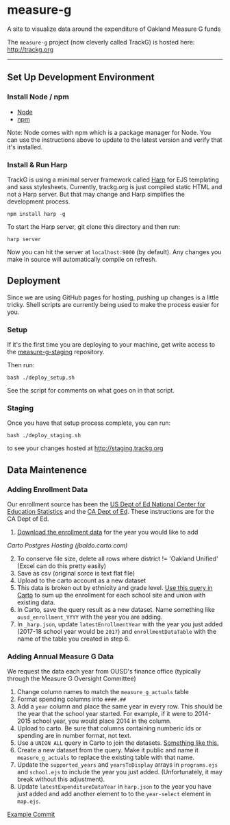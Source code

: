 # measure-g
A site to visualize data around the expenditure of Oakland Measure G funds

The ```measure-g``` project (now cleverly called TrackG) is hosted here: http://trackg.org

---
## Set Up Development Environment

### Install Node / npm

-  [Node](http://nodejs.org/download/)
-  [npm](https://docs.npmjs.com/getting-started/installing-node)

Note: Node comes with npm which is a package manager for Node. You can use the instructions above to update to the latest version and verify that it's installed.


### Install & Run Harp

TrackG is using a minimal server framework called [Harp](http://harpjs.com/) for EJS templating and sass stylesheets. Currently, trackg.org is just compiled static HTML and not a Harp server. But that may change and Harp simplifies the development process.

```
npm install harp -g
```
To start the Harp server, git clone this directory and then run:
```
harp server
```
Now you can hit the server at ```localhost:9000``` (by default). Any changes you make in source will automatically compile on refresh.

## Deployment
Since we are using GitHub pages for hosting, pushing up changes is a little tricky. Shell scripts are currently being used to make the process easier for you.

### Setup

If it's the first time you are deploying to your machine, get write access to the [measure-g-staging](https://github.com/openoakland/measure-g-staging) repository.

Then run:
```
bash ./deploy_setup.sh
```
See the script for comments on what goes on in that script.

### Staging
Once you have that setup process complete, you can run:
```
bash ./deploy_staging.sh
```
to see your changes hosted at http://staging.trackg.org

## Data Maintenence

### Adding Enrollment Data

Our enrollment source has been the [US Dept of Ed National Center for Education Statistics](https://nces.ed.gov/ccd/pubschuniv.asp) and the [CA Dept of Ed](https://www.cde.ca.gov/ds/sd/sd/filesenr.asp). These instructions are for the CA Dept of Ed.

1. [Download the enrollment data](https://www.cde.ca.gov/ds/sd/sd/filesenr.asp) for the year you would like to add

*Carto Postgres Hosting (jbaldo.carto.com)*

2. To conserve file size, delete all rows where district != 'Oakland Unified' (Excel can do this pretty easily)
3. Save as csv (original sorce is text flat file)
4. Upload to the carto account as a new dataset
5. This data is broken out by ethnicity and grade level. [Use this query in Carto](https://github.com/openoakland/measure-g/issues/58) to sum up the enrollment for each school site and union with existing data.
6. In Carto, save the query result as a new dataset. Name something like `ousd_enrollment_YYYY` with the year you are adding.
7. In `_harp.json`, update `latestEnrollmentYear` with the year you just added (2017-18 school year would be `2017`) and `enrollmentDataTable` with the name of the table you created in step 6.

### Adding Annual Measure G Data

We request the data each year from OUSD's finance office (typically through the Measure G Oversight Committee)

1. Change column names to match the `measure_g_actuals` table
2. Format spending columns into `####.##`
3. Add a `year` column and place the same year in every row. This should be the year that the school year started. For example, if it were to 2014-2015 school year, you would place 2014 in the column.
4. Upload to carto. Be sure that columns containing numberic ids or spending are in number format, not text.
5. Use a `UNION ALL` query in Carto to join the datasets. [Something like this.](https://github.com/openoakland/measure-g/issues/63)
6. Create a new dataset from the query. Make it public and name it `measure_g_actuals` to replace the existing table with that name.
7. Update the `supported_years` and `yearsToDisplay` arrays in `programs.ejs` and `school.ejs` to include the year you just added. (Unfortunately, it may break without this adjustment).
8. Update `latestExpenditureDataYear` in `harp.json` to the year you have just added and add another element to to the `year-select` element in `map.ejs`.

[Example Commit](https://github.com/openoakland/measure-g/commit/7de5b408a0b319c3f9b9814e93c637a66b00de5a)

